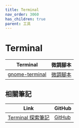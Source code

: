 ```yaml
---
title: Terminal
nav_order: 3060
has_children: true
parent: 工具
---
```



# Terminal

| Terminal | 微調腳本 |
| --- | --- |
| [gnome-terminal](https://samwhelp.github.io/note-about-ubuntu-budgie/read/subject/tool/terminal/gnome-terminal.html) | [微調腳本](https://github.com/samwhelp/ubuntu-budgie-adjustment/tree/main/prototype/main/tool-config/part/gnome-terminal) |




## 相關筆記

| Link | GitHub |
| ---- | ------ |
| [Terminal 探索筆記](https://samwhelp.github.io/note-about-terminal/) | [GitHub](https://github.com/samwhelp/note-about-terminal) |
